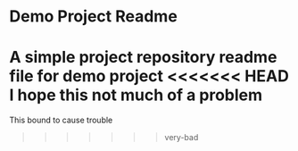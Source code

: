 # Demo Project Readme
A simple project repository readme file for demo project
<<<<<<< HEAD
I hope this not much of a problem
=======
This bound to cause trouble
>>>>>>> very-bad
